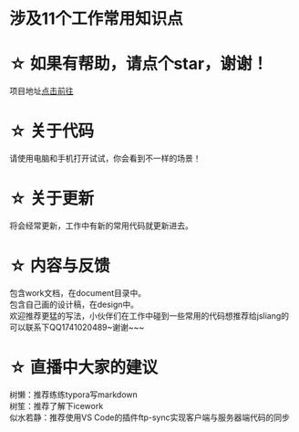 涉及11个工作常用知识点
==================

# ☆ 如果有帮助，请点个star，谢谢！
项目地址<a href="http://jsliang.top/" target="_blank">点击前往</a>

# ☆ 关于代码
请使用电脑和手机打开试试，你会看到不一样的场景！

# ☆ 关于更新
将会经常更新，工作中有新的常用代码就更新进去。

# ☆ 内容与反馈
包含work文档，在document目录中。  
包含自己画的设计稿，在design中。  
欢迎推荐更猛的写法，小伙伴们在工作中碰到一些常用的代码想推荐给jsliang的可以联系下QQ1741020489~谢谢~~~  

# ☆ 直播中大家的建议
树懒：推荐练练typora写markdown  
树笙：推荐了解下icework  
似水若静：推荐使用VS Code的插件ftp-sync实现客户端与服务器端代码的同步  


